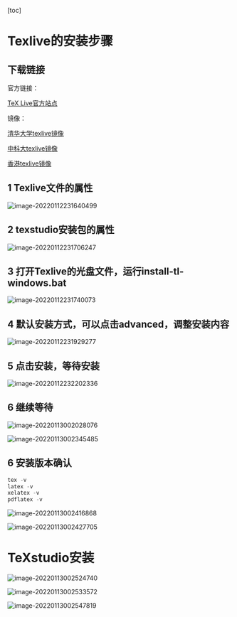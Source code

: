 [toc]

# Texlive的安装步骤

## 下载链接

官方链接：

[TeX Live官方站点](https://www.tug.org/texlive/)

镜像：

[清华大学texlive镜像](https://mirrors.tuna.tsinghua.edu.cn/CTAN/systems/texlive/Images/)

[中科大texlive镜像](https://mirrors.ustc.edu.cn/CTAN/systems/texlive/Images/)

[香港texlive镜像](https://mirror-hk.koddos.net/CTAN/systems/texlive/Images/)

## 1 Texlive文件的属性

![image-20220112231640499](fig/image-20220112231640499.png)

## 2 texstudio安装包的属性

![image-20220112231706247](fig/image-20220112231706247.png)

## 3 打开Texlive的光盘文件，运行install-tl-windows.bat

![image-20220112231740073](fig/image-20220112231740073.png)

## 4 默认安装方式，可以点击advanced，调整安装内容

![image-20220112231929277](fig/image-20220112231929277.png)



## 5 点击安装，等待安装

![image-20220112232202336](fig/image-20220112232202336.png)

## 6 继续等待

![image-20220113002028076](fig/image-20220113002028076.png)

![image-20220113002345485](fig/image-20220113002345485.png)



## 6 安装版本确认

```c
tex -v
latex -v
xelatex -v
pdflatex -v
```

![image-20220113002416868](fig/image-20220113002416868.png)

![image-20220113002427705](fig/image-20220113002427705.png)





# TeXstudio安装

![image-20220113002524740](fig/image-20220113002524740.png)



![image-20220113002533572](fig/image-20220113002533572.png)



![image-20220113002547819](fig/image-20220113002547819.png)

